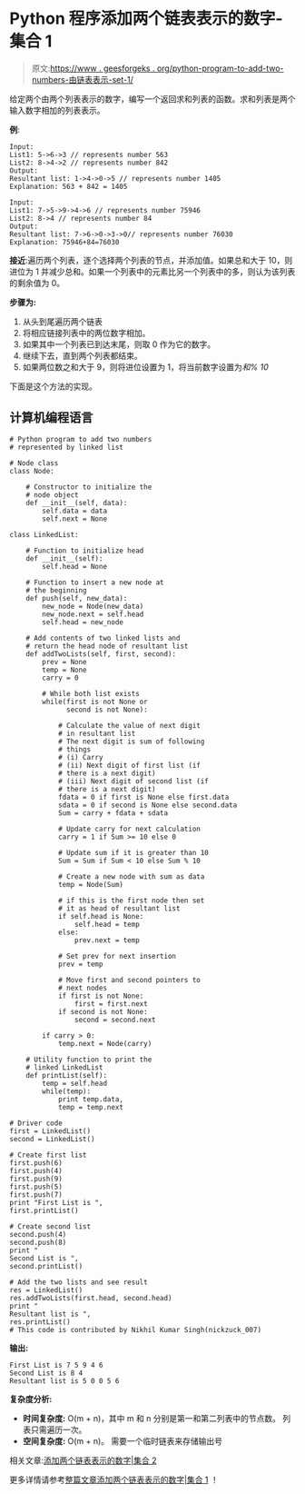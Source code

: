 # Python 程序添加两个链表表示的数字-集合 1

> 原文:[https://www . geesforgeks . org/python-program-to-add-two-numbers-由链表表示-set-1/](https://www.geeksforgeeks.org/python-program-to-add-two-numbers-represented-by-linked-lists-set-1/)

给定两个由两个列表表示的数字，编写一个返回求和列表的函数。求和列表是两个输入数字相加的列表表示。

**例**:

```
Input: 
List1: 5->6->3 // represents number 563 
List2: 8->4->2 // represents number 842 
Output: 
Resultant list: 1->4->0->5 // represents number 1405 
Explanation: 563 + 842 = 1405

Input: 
List1: 7->5->9->4->6 // represents number 75946
List2: 8->4 // represents number 84
Output: 
Resultant list: 7->6->0->3->0// represents number 76030
Explanation: 75946+84=76030

```

**接近**:遍历两个列表，逐个选择两个列表的节点，并添加值。如果总和大于 10，则进位为 1 并减少总和。如果一个列表中的元素比另一个列表中的多，则认为该列表的剩余值为 0。

**步骤为:**

1.  从头到尾遍历两个链表
2.  将相应链接列表中的两位数字相加。
3.  如果其中一个列表已到达末尾，则取 0 作为它的数字。
4.  继续下去，直到两个列表都结束。
5.  如果两位数之和大于 9，则将进位设置为 1，将当前数字设置为*和% 10*

下面是这个方法的实现。

## 计算机编程语言

```
# Python program to add two numbers 
# represented by linked list

# Node class
class Node:

    # Constructor to initialize the 
    # node object
    def __init__(self, data):
        self.data = data
        self.next = None

class LinkedList:

    # Function to initialize head
    def __init__(self):
        self.head = None

    # Function to insert a new node at 
    # the beginning
    def push(self, new_data):
        new_node = Node(new_data)
        new_node.next = self.head
        self.head = new_node

    # Add contents of two linked lists and 
    # return the head node of resultant list
    def addTwoLists(self, first, second):
        prev = None
        temp = None
        carry = 0

        # While both list exists
        while(first is not None or 
              second is not None):

            # Calculate the value of next digit 
            # in resultant list
            # The next digit is sum of following 
            # things
            # (i) Carry
            # (ii) Next digit of first list (if 
            # there is a next digit)
            # (iii) Next digit of second list (if 
            # there is a next digit)
            fdata = 0 if first is None else first.data
            sdata = 0 if second is None else second.data
            Sum = carry + fdata + sdata

            # Update carry for next calculation
            carry = 1 if Sum >= 10 else 0

            # Update sum if it is greater than 10
            Sum = Sum if Sum < 10 else Sum % 10

            # Create a new node with sum as data
            temp = Node(Sum)

            # if this is the first node then set 
            # it as head of resultant list
            if self.head is None:
                self.head = temp
            else:
                prev.next = temp

            # Set prev for next insertion
            prev = temp

            # Move first and second pointers to 
            # next nodes
            if first is not None:
                first = first.next
            if second is not None:
                second = second.next

        if carry > 0:
            temp.next = Node(carry)

    # Utility function to print the 
    # linked LinkedList
    def printList(self):
        temp = self.head
        while(temp):
            print temp.data,
            temp = temp.next

# Driver code
first = LinkedList()
second = LinkedList()

# Create first list
first.push(6)
first.push(4)
first.push(9)
first.push(5)
first.push(7)
print "First List is ",
first.printList()

# Create second list
second.push(4)
second.push(8)
print "
Second List is ",
second.printList()

# Add the two lists and see result
res = LinkedList()
res.addTwoLists(first.head, second.head)
print "
Resultant list is ",
res.printList()
# This code is contributed by Nikhil Kumar Singh(nickzuck_007)
```

**输出:**

```
First List is 7 5 9 4 6 
Second List is 8 4 
Resultant list is 5 0 0 5 6 
```

**复杂度分析:**

*   **时间复杂度:** O(m + n)，其中 m 和 n 分别是第一和第二列表中的节点数。
    列表只需遍历一次。
*   **空间复杂度:** O(m + n)。
    需要一个临时链表来存储输出号

相关文章:[添加两个链表表示的数字|集合 2](https://www.geeksforgeeks.org/sum-of-two-linked-lists/)

更多详情请参考[整篇文章添加两个链表表示的数字|集合 1](https://www.geeksforgeeks.org/add-two-numbers-represented-by-linked-lists/) ！